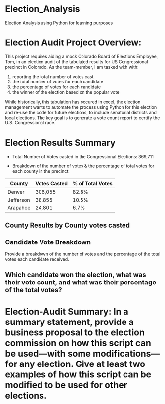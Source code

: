 # Election_Analysis
Election Analysis using Python for learning purposes


# Election Audit Project Overview:

This project requires aiding a mock Colorado Board of Elections Employee, Tom, in an election audit of the tabulated results for US Congressional precinct in Colorado.  As the team-member, I am tasked with with:
1) reporting the total number of votes cast
2) the total number of votes for each candidate
3) the percentage of votes for each candidate
4) the winner of the election based on the popular vote

While historically, this tabulation has occured in excel, the election management wants to automate the process using Python for this election and re-use the code for future elections, to include senatorial districts and local elections.  The key goal is to generate a vote count report to certify the U.S. Congressional race.  

# Election Results Summary

* Total Number of Votes casted in the Congressional Elections: 369,711 

* Breakdown of the number of votes & the percentage of total votes for each county in the precinct:

| County        | Votes Casted  | % of Total Votes |
| ------------- | ------------- | -----------------|
| Denver        | 306,055       | 82.8%            |
| Jefferson     | 38,855        | 10.5%            |
| Arapahoe      | 24,801        | 6.7%             |

## County Results by County votes casted

## Candidate Vote Breakdown

  Provide a breakdown of the number of votes and the percentage of the total votes each candidate received.
  
 ## Which candidate won the election, what was their vote count, and what was their percentage of the total votes? 
 
 
# Election-Audit Summary: In a summary statement, provide a business proposal to the election commission on how this script can be used—with some modifications—for any election. Give at least two examples of how this script can be modified to be used for other elections.
